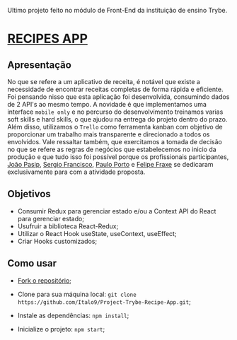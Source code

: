 Ultimo projeto feito no módulo de Front-End da instituição de ensino Trybe. 
# [RECIPES APP](https://fsipp-recipe-app.vercel.app/)

## Apresentação

  No que se refere a um aplicativo de receita, é notável que existe a necessidade de encontrar receitas completas de forma rápida e eficiente. Foi pensando nisso que esta aplicação foi desenvolvida, consumindo dados de 2 API's ao mesmo tempo. A novidade é que implementamos uma interface `mobile only` e no percurso do desenvolvimento treinamos varias soft skills e hard skills, o que ajudou na entrega do projeto dentro do prazo. 
  Além disso, utilizamos o `Trello` como ferramenta kanban com objetivo de proporcionar um trabalho mais transparente e direcionado a todos os envolvidos. Vale ressaltar também, que exercitamos a tomada de decisão no que se refere as regras de negócios que estabelecemos no inicio da produção e que tudo isso foi possível porque os profissionais participantes, [João Pasip](https://github.com/joao-pasip), [Sergio Francisco](https://github.com/SerjoFrancisco), [Paulo Porto](https://github.com/prtpj1) e [Felipe Fraxe](https://github.com/felipefraxe)  se dedicaram exclusivamente para com a atividade proposta.

## Objetivos

- Consumir Redux para gerenciar estado e/ou a Context API do React para gerenciar estado;
- Usufruir a biblioteca React-Redux;
- Utilizar o React Hook useState, useContext, useEffect;
- Criar Hooks customizados;

## Como usar
- [Fork o repositório](https://github.com/Italo9/Project-Trybe-Recipe-App);

- Clone para sua máquina local: `git clone https://github.com/Italo9/Project-Trybe-Recipe-App.git`;
- Instale as dependências: `npm install`;
- Inicialize o projeto: `npm start`;
